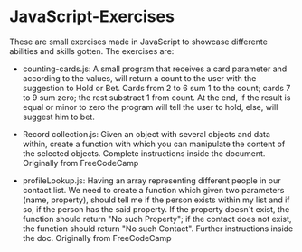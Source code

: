 # JavaScript-Exercises

These are small exercises made in JavaScript to showcase differente abilities and skills gotten. The exercises are:

- counting-cards.js:  A small program that receives a card parameter and according to the values, will return a count to the 
user with the suggestion to Hold or Bet. Cards from 2 to 6 sum 1 to the count; cards 7 to 9 sum zero; the rest substract 1 
from count. At the end, if the result is equal or minor to zero the program will tell the user to hold, else, will suggest 
him to bet.

- Record collection.js: Given an object with several objects and data within, create a function with which you can manipulate the content of the selected objects. Complete instructions inside the document. Originally from FreeCodeCamp

- profileLookup.js: Having an array representing different people in our contact list. We need to create a function which given two parameters (name, property), should tell me if the person exists within my list and if so, if the person has the said property. If the property doesn´t exist, the function should return "No such Property"; if the contact does not exist, the function should return "No such Contact". Further instructions inside the doc. Originally from FreeCodeCamp
